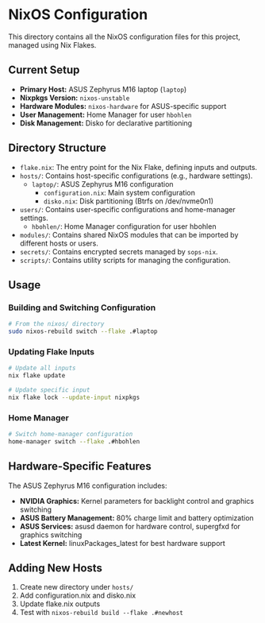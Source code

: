 # NixOS Configuration

This directory contains all the NixOS configuration files for this project, managed using Nix Flakes.

## Current Setup

- **Primary Host:** ASUS Zephyrus M16 laptop (`laptop`)
- **Nixpkgs Version:** `nixos-unstable`
- **Hardware Modules:** `nixos-hardware` for ASUS-specific support
- **User Management:** Home Manager for user `hbohlen`
- **Disk Management:** Disko for declarative partitioning

## Directory Structure

- `flake.nix`: The entry point for the Nix Flake, defining inputs and outputs.
- `hosts/`: Contains host-specific configurations (e.g., hardware settings).
  - `laptop/`: ASUS Zephyrus M16 configuration
    - `configuration.nix`: Main system configuration
    - `disko.nix`: Disk partitioning (Btrfs on /dev/nvme0n1)
- `users/`: Contains user-specific configurations and home-manager settings.
  - `hbohlen/`: Home Manager configuration for user hbohlen
- `modules/`: Contains shared NixOS modules that can be imported by different hosts or users.
- `secrets/`: Contains encrypted secrets managed by `sops-nix`.
- `scripts/`: Contains utility scripts for managing the configuration.

## Usage

### Building and Switching Configuration

```bash
# From the nixos/ directory
sudo nixos-rebuild switch --flake .#laptop
```

### Updating Flake Inputs

```bash
# Update all inputs
nix flake update

# Update specific input
nix flake lock --update-input nixpkgs
```

### Home Manager

```bash
# Switch home-manager configuration
home-manager switch --flake .#hbohlen
```

## Hardware-Specific Features

The ASUS Zephyrus M16 configuration includes:
- **NVIDIA Graphics:** Kernel parameters for backlight control and graphics switching
- **ASUS Battery Management:** 80% charge limit and battery optimization
- **ASUS Services:** asusd daemon for hardware control, supergfxd for graphics switching
- **Latest Kernel:** linuxPackages_latest for best hardware support

## Adding New Hosts

1. Create new directory under `hosts/`
2. Add configuration.nix and disko.nix
3. Update flake.nix outputs
4. Test with `nixos-rebuild build --flake .#newhost`